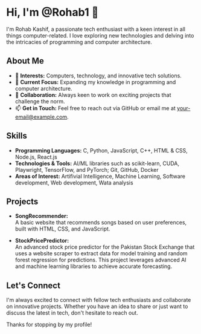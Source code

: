 # Hi, I'm @Rohab1 👋

I'm Rohab Kashif, a passionate tech enthusiast with a keen interest in all things computer-related. I love exploring new technologies and delving into the intricacies of programming and computer architecture.

## About Me

- 👀 **Interests:** Computers, technology, and innovative tech solutions.
- 🌱 **Current Focus:** Expanding my knowledge in programming and computer architecture.
- 💞️ **Collaboration:** Always keen to work on exciting projects that challenge the norm.
- 📫 **Get in Touch:** Feel free to reach out via GitHub or email me at [your-email@example.com](mailto:your-email@example.com).

## Skills

- **Programming Languages:** C, Python, JavaScript, C++, HTML & CSS, Node.js, React.js
- **Technologies & Tools:** AI/ML libraries such as scikit-learn, CUDA, Playwright, TensorFlow, and PyTorch; Git, GitHub, Docker
- **Areas of Interest:** Artifivial Intelligence, Machine Learning, Software development, Web development, Wata analysis

## Projects

- **SongRecommender:**  
  A basic website that recommends songs based on user preferences, built with HTML, CSS, and JavaScript.

- **StockPricePredictor:**  
  An advanced stock price predictor for the Pakistan Stock Exchange that uses a website scraper to extract data for model training and random forest regression for predictions. This project leverages advanced AI and machine learning libraries to achieve accurate forecasting.

## Let's Connect

I'm always excited to connect with fellow tech enthusiasts and collaborate on innovative projects. Whether you have an idea to share or just want to discuss the latest in tech, don't hesitate to reach out.

Thanks for stopping by my profile!
